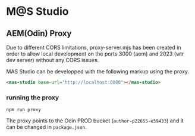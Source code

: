 # M@S Studio

## AEM(Odin) Proxy

Due to different CORS limitations, proxy-server.mjs has been created in order to allow local development on the ports 3000 (aem) and 2023 (wtr dev server) without any CORS issues.

MAS Studio can be developped with the following markup using the proxy.

```html
<mas-studio base-url="http://localhost:8080"></mas-studio>
```

### running the proxy

```
npm run proxy
```

The proxy points to the Odin PROD bucket (`author-p22655-e59433`) and it can be changed in `package.json`.
